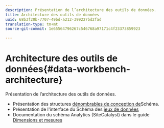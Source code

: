 ```yaml
---
description: Présentation de l’architecture des outils de données.
title: Architecture des outils de données
uuid: 68b3f20b-7707-49bd-a212-399227bd2fad
translation-type: tm+mt
source-git-commit: 1e65564796267c546768a97171c4f23373859923

---
```



# Architecture des outils de données{#data-workbench-architecture}

Présentation de l’architecture des outils de données.

* Présentation des structures [dénombrables de conception de](../../../home/dwb-implement-overview/dwb-implement-architecture/dwb-implement-arch-countable.md#concept-9b8b9c5e0f7341699e14bb9e3be56a51)Schéma.
* Présentation de l&#39;interface du Schéma des [jeux de données](https://docs.adobe.com/content/help/en/data-workbench/using/client/admin-ui/c-dtst-sch-intrf.html)
* Documentation du schéma Analytics (SiteCatalyst) dans le guide [Dimensions et mesures](/help/home/assets/dwb-analytics-implementation.pdf)
